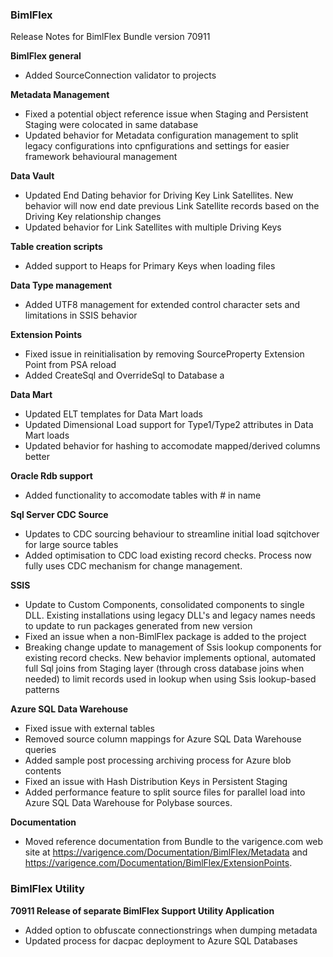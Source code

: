 ### BimlFlex

Release Notes for BimlFlex Bundle version 70911

**BimlFlex general**

* Added SourceConnection validator to projects


**Metadata Management**

* Fixed a potential object reference issue when Staging and Persistent Staging were colocated in same database 
* Updated behavior for Metadata configuration management to split legacy configurations into cpnfigurations and settings for easier framework behavioural management 

**Data Vault**

* Updated End Dating behavior for Driving Key Link Satellites. New behavior will now end date previous Link Satellite records based on the Driving Key relationship changes
* Updated behavior for Link Satellites with multiple Driving Keys 

**Table creation scripts**

* Added support to Heaps for Primary Keys when loading files

**Data Type management**

* Added UTF8 management for extended control character sets and limitations in SSIS behavior

**Extension Points**

* Fixed issue in reinitialisation by removing SourceProperty Extension Point from PSA reload
* Added CreateSql and OverrideSql to Database a

**Data Mart**

* Updated ELT templates for Data Mart loads 
* Updated Dimensional Load support for Type1/Type2 attributes in Data Mart loads
* Updated behavior for hashing to accomodate mapped/derived columns better 

**Oracle Rdb support**

* Added functionality to accomodate tables with # in name

**Sql Server CDC Source**

* Updates to CDC sourcing behaviour to streamline initial load sqitchover for large source tables
* Added optimisation to CDC load existing record checks. Process now fully uses CDC mechanism for change management. 

**SSIS**

* Update to Custom Components, consolidated components to single DLL. Existing installations using legacy DLL's and legacy names needs to update to run packages generated from new version
* Fixed an issue when a non-BimlFlex package is added to the project
* Breaking change update to management of Ssis lookup components for existing record checks. New behavior implements optional, automated full Sql joins from Staging layer (through cross database joins when needed) to limit records used in lookup when using Ssis lookup-based patterns

**Azure SQL Data Warehouse**

* Fixed issue with external tables
* Removed source column mappings for Azure SQL Data Warehouse queries
* Added sample post processing archiving process for Azure blob contents
* Fixed an issue with Hash Distribution Keys in Persistent Staging
* Added performance feature to split source files for parallel load into Azure SQL Data Warehouse for Polybase sources.  

**Documentation**

* Moved reference documentation from Bundle to the varigence.com web site at https://varigence.com/Documentation/BimlFlex/Metadata and https://varigence.com/Documentation/BimlFlex/ExtensionPoints. 

### BimlFlex Utility

**70911 Release of separate BimlFlex Support Utility Application**

* Added option to obfuscate connectionstrings when dumping metadata
* Updated process for dacpac deployment to Azure SQL Databases
